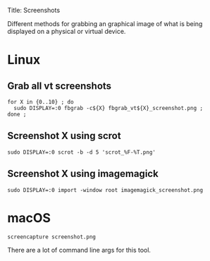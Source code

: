 Title: Screenshots

Different methods for grabbing an graphical image of what is being displayed on a physical or virtual device.

# Linux

## Grab all vt screenshots

```
for X in {0..10} ; do
  sudo DISPLAY=:0 fbgrab -c${X} fbgrab_vt${X}_screenshot.png ;
done ;
```

## Screenshot X using scrot

```
sudo DISPLAY=:0 scrot -b -d 5 'scrot_%F-%T.png'
```

## Screenshot X using imagemagick

```
sudo DISPLAY=:0 import -window root imagemagick_screenshot.png
```

# macOS

```
screencapture screenshot.png
```

There are a lot of command line args for this tool.
